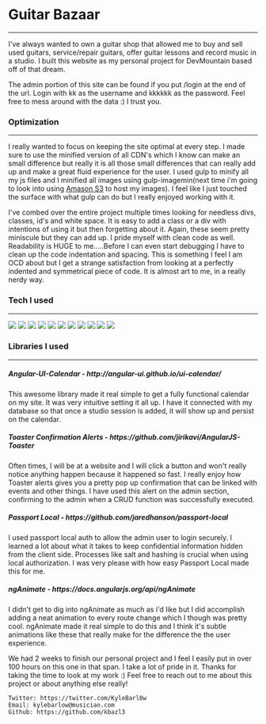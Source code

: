 <h1>Guitar Bazaar</h1>
<hr>

I've always wanted to own a guitar shop that allowed me to buy and sell used guitars, service/repair guitars, offer guitar lessons and record music in a studio.  I built this website as my personal project for DevMountain based off of that dream.

The admin portion of this site can be found if you put /login at the end of the url.  Login with kk as the username and kkkkkk as the password.  Feel free to mess around with the data :)  I trust you.

<h3>Optimization</h3>
<hr>
I really wanted to focus on keeping the site optimal at every step.  I made sure to use the minified version of all CDN's which I know can make an small difference but really it is all those small differences
that can really add up and make a great fluid experience for the user.  I used gulp to minify all my js files and I minified all images using gulp-imagemin(next time i'm going to look into using <a href="https://aws.amazon.com/s3/">Amason S3</a> to host my images).  I feel like I just touched the surface with what gulp can do but I really enjoyed working with it.

I've combed over the entire project multiple times looking for needless divs, classes, id's and white space.  It is easy to add a class or a div with intentions of using it but then forgetting about it.  Again, these seem pretty miniscule but they can add up.  I pride myself with clean code as well.  Readability is HUGE to me.....Before I can even start debugging I have to clean up the code indentation and spacing.  This is something I feel I am OCD about but I get a strange satisfaction from looking at a perfectly indented and symmetrical piece of code.  It is almost art to me, in a really nerdy way.



<h3>Tech I used</h3>
<hr>
<img src="http://dev.bowdenweb.com/a/i/js/icons/javascript-icon-128.png"><span></span>
<img src="https://cdn0.iconfinder.com/data/icons/HTML5/128/HTML_Logo.png">
<img src="https://cdn1.iconfinder.com/data/icons/logotypes/32/badge-css-3-128.png">
<img src="https://cdn0.iconfinder.com/data/icons/long-shadow-web-icons/512/boostrap-128.png"><span></span>
<img src="https://cdn3.iconfinder.com/data/icons/logos-3/250/angular-128.png">
<img src="https://cdn4.iconfinder.com/data/icons/logos-3/456/nodejs-new-pantone-black-128.png">
<img src="http://nodejs-cloud.com/img/128px/expressjs.png">
<img src="http://pixxstudios.com/wp-content/uploads/2015/03/gulp-mygulpfile_s.png">
<img src="http://perlmaven.com/img/mongodb-logo.png">
<img src="http://plainicon.com/dboard/userprod/2800_a1826/prod_thumb/plainicon.com-50292-128px-812.png">
<img src="https://raygun.com/blog/wp-content/uploads/2013/12/bower1.png">

<h3>Libraries I used</h3>
<hr>

<h5>Angular-UI-Calendar - http://angular-ui.github.io/ui-calendar/</h5>
This awesome library made it real simple to get a fully functional calendar on my site.  It was very intuitive setting it all up.  I have it connected with my database so that once a studio session is added,
it will show up and persist on the calendar.  

<h5>Toaster Confirmation Alerts - https://github.com/jirikavi/AngularJS-Toaster</h5>

Often times, I will be at a website and I will click a button and won't really notice anything happen because it happened so fast.  I really enjoy how Toaster alerts gives you a pretty pop up confirmation
that can be linked with events and other things.  I have used this alert on the admin section, confirming to the admin when a CRUD function was successfully executed.

<h5>Passport Local - https://github.com/jaredhanson/passport-local</h5>

I used passport local auth to allow the admin user to login securely.  I learned a lot about what it takes to keep confidential information hidden from the client side.  Processes like salt and hashing is crucial
when using local authorization.  I was very please with how easy Passport Local made this for me.

<h5>ngAnimate - https://docs.angularjs.org/api/ngAnimate</h5>
I didn't get to dig into ngAnimate as much as i'd like but I did accomplish adding a neat animation to every route change which I though was pretty cool.  ngAnimate made it real simple to do this and I think it's
subtle animations like these that really make for the difference the the user experience.


We had 2 weeks to finish our personal project and I feel I easily put in over 100 hours on this one in that span.  I take a lot of pride in it. Thanks for taking the time to look at my work :) Feel free to reach out to me about this project or about anything else really!

    Twitter: https://twitter.com/KyleBarl0w
    Email: kylebarlow@musician.com
    Github: https://github.com/kbazl3

